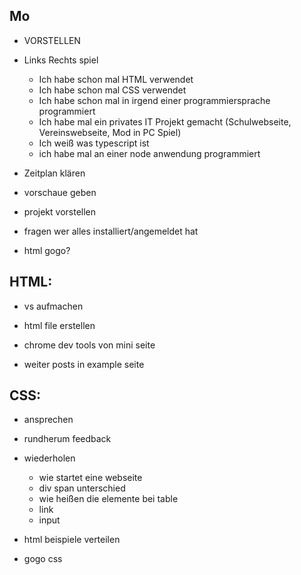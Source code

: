 ## Mo
- VORSTELLEN
- Links Rechts spiel
	- Ich habe schon mal HTML verwendet
	- Ich habe schon mal CSS verwendet
	- Ich habe schon mal in irgend einer programmiersprache programmiert
	- Ich habe mal ein privates IT Projekt gemacht (Schulwebseite, Vereinswebseite, Mod in PC Spiel)
	- Ich weiß was typescript ist
	- ich habe mal an einer node anwendung programmiert

- Zeitplan klären
- vorschaue geben
- projekt vorstellen
- fragen wer alles installiert/angemeldet hat
- html gogo? 

## HTML:
- vs aufmachen
- html file erstellen

- chrome dev tools von mini seite
- weiter posts in example seite
	
## CSS:
- ansprechen
- rundherum feedback

- wiederholen
	- wie startet eine webseite
	- div span unterschied
	- wie heißen die elemente bei table
	- link
	- input

- html beispiele verteilen
- gogo css

